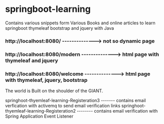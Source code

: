 # springboot-learning

 Contains various snippets form Various Books and online articles to learn
       springboot thymeleaf bootstrap and jquery with Java

### http://localhost:8080/            --------------> not so dynamic page
### http://localhost:8080/modern      --------------> html page with thymeleaf and jquery

### http://localhost:8080/welcome     --------------> html page with thymeleaf, jquery, bootstrap


The world is Built on  the shoulder of the GIANT.

springhoot-thyemleaf-learning-Registeration3 ------- contains email verfication with activemq to send email verification links
springhoot-thyemleaf-learning-Registeration2 -------- contains email verification with Spring Application Event Listener
